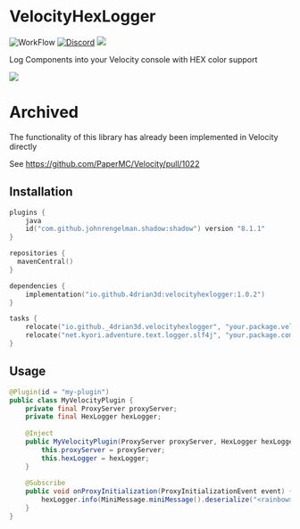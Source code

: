 # VelocityHexLogger
![WorkFlow](https://img.shields.io/github/actions/workflow/status/4drian3d/VelocityHexLogger/gradle.yml?style=flat-square)
[![Discord](https://img.shields.io/discord/899740810956910683?color=7289da&label=Discord)](https://discord.gg/5NMMzK5mAn)
![](https://img.shields.io/maven-central/v/io.github.4drian3d/velocityhexlogger?style=flat-square)

Log Components into your Velocity console with HEX color support

![](https://gyazo.com/4c7e86a2b98751952412a77fc7d48f7d.png)

# Archived
The functionality of this library has already been implemented in Velocity directly

See https://github.com/PaperMC/Velocity/pull/1022

## Installation

```kotlin
plugins {
    java
    id("com.github.johnrengelman.shadow:shadow") version "8.1.1"
}

repositories {
  mavenCentral()
}

dependencies {
    implementation("io.github.4drian3d:velocityhexlogger:1.0.2")
}

tasks {
    relocate("io.github._4drian3d.velocityhexlogger", "your.package.velocityhexlogger")
    relocate("net.kyori.adventure.text.logger.slf4j", "your.package.component.logger")
}
```

## Usage

```java
@Plugin(id = "my-plugin")
public class MyVelocityPlugin {
    private final ProxyServer proxyServer;
    private final HexLogger hexLogger;
    
    @Inject
    public MyVelocityPlugin(ProxyServer proxyServer, HexLogger hexLogger) {
        this.proxyServer = proxyServer;
        this.hexLogger = hexLogger;
    }
    
    @Subscribe
    public void onProxyInitialization(ProxyInitializationEvent event) {
        hexLogger.info(MiniMessage.miniMessage().deserialize("<rainbow>Plugin Started"));
    }
}
```